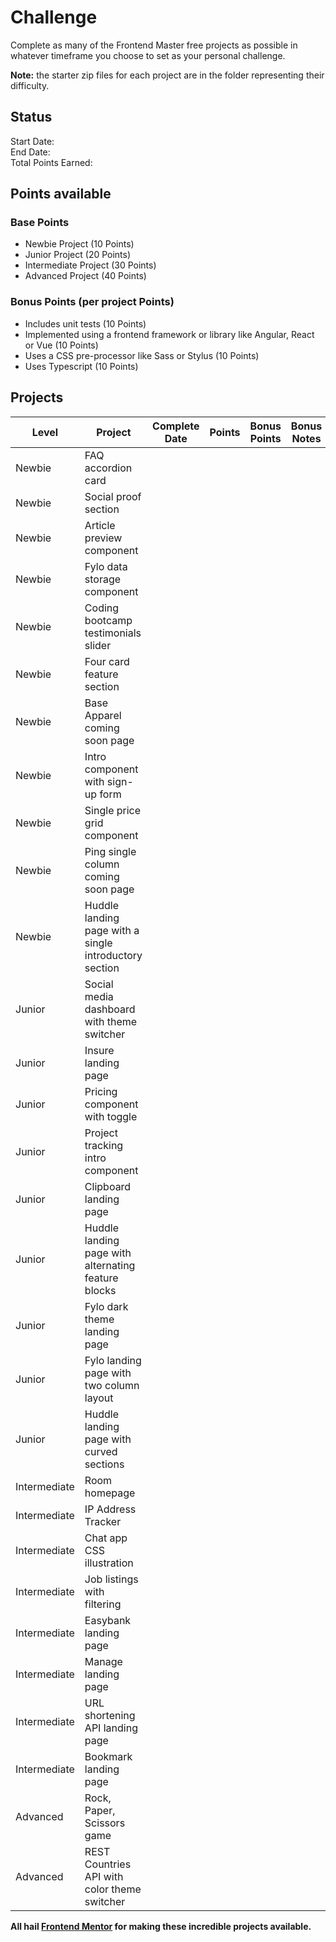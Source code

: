 # Challenge

Complete as many of the Frontend Master free projects as possible in whatever timeframe you choose to set as your personal challenge.

**Note:** the starter zip files for each project are in the folder representing their difficulty.

## Status

Start Date:  
End Date:  
Total Points Earned:

## Points available

### Base Points

- Newbie Project (10 Points)
- Junior Project (20 Points)
- Intermediate Project (30 Points)
- Advanced Project (40 Points)

### Bonus Points (per project Points)

- Includes unit tests (10 Points)
- Implemented using a frontend framework or library like Angular, React or Vue (10 Points)
- Uses a CSS pre-processor like Sass or Stylus (10 Points)
- Uses Typescript (10 Points)

## Projects

| Level        | Project                                                | Complete Date | Points | Bonus Points | Bonus Notes |
| ------------ | ------------------------------------------------------ | ------------- | ------ | ------------ | ----------- |
| Newbie       | FAQ accordion card                                     |               |        |              |             |
| Newbie       | Social proof section                                   |               |        |              |             |
| Newbie       | Article preview component                              |               |        |              |             |
| Newbie       | Fylo data storage component                            |               |        |              |             |
| Newbie       | Coding bootcamp testimonials slider                    |               |        |              |             |
| Newbie       | Four card feature section                              |               |        |              |             |
| Newbie       | Base Apparel coming soon page                          |               |        |              |             |
| Newbie       | Intro component with sign-up form                      |               |        |              |             |
| Newbie       | Single price grid component                            |               |        |              |             |
| Newbie       | Ping single column coming soon page                    |               |        |              |             |
| Newbie       | Huddle landing page with a single introductory section |               |        |              |             |
| Junior       | Social media dashboard with theme switcher             |               |        |              |             |
| Junior       | Insure landing page                                    |               |        |              |             |
| Junior       | Pricing component with toggle                          |               |        |              |             |
| Junior       | Project tracking intro component                       |               |        |              |             |
| Junior       | Clipboard landing page                                 |               |        |              |             |
| Junior       | Huddle landing page with alternating feature blocks    |               |        |              |             |
| Junior       | Fylo dark theme landing page                           |               |        |              |             |
| Junior       | Fylo landing page with two column layout               |               |        |              |             |
| Junior       | Huddle landing page with curved sections               |               |        |              |             |
| Intermediate | Room homepage                                          |               |        |              |             |
| Intermediate | IP Address Tracker                                     |               |        |              |             |
| Intermediate | Chat app CSS illustration                              |               |        |              |             |
| Intermediate | Job listings with filtering                            |               |        |              |             |
| Intermediate | Easybank landing page                                  |               |        |              |             |
| Intermediate | Manage landing page                                    |               |        |              |             |
| Intermediate | URL shortening API landing page                        |               |        |              |             |
| Intermediate | Bookmark landing page                                  |               |        |              |             |
| Advanced     | Rock, Paper, Scissors game                             |               |        |              |             |
| Advanced     | REST Countries API with color theme switcher           |               |        |              |             |

**All hail [Frontend Mentor](https://www.frontendmentor.io) for making these incredible projects available.**
